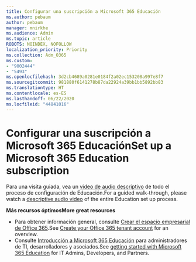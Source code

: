 ```yaml
---
title: Configurar una suscripción a Microsoft 365 Educación
ms.author: pebaum
author: pebaum
manager: mnirkhe
ms.audience: Admin
ms.topic: article
ROBOTS: NOINDEX, NOFOLLOW
localization_priority: Priority
ms.collection: Adm_O365
ms.custom:
- "9002444"
- "5493"
ms.openlocfilehash: 3d2cb4689a0281e0184f2a02ec153208a997e8f7
ms.sourcegitcommit: 981880f6141278b87da22924a39bb1bb5892bb83
ms.translationtype: HT
ms.contentlocale: es-ES
ms.lasthandoff: 06/22/2020
ms.locfileid: "44841016"
---
```

# <a name="set-up-a-microsoft-365-education-subscription"></a><span data-ttu-id="23208-102">Configurar una suscripción a Microsoft 365 Educación</span><span class="sxs-lookup"><span data-stu-id="23208-102">Set up a Microsoft 365 Education subscription</span></span>

<span data-ttu-id="23208-103">Para una visita guiada, vea un [video de audio descriptivo](https://aka.ms/M365EduSetup) de todo el proceso de configuración de Educación.</span><span class="sxs-lookup"><span data-stu-id="23208-103">For a guided walk-through, please watch a [descriptive audio video](https://aka.ms/M365EduSetup) of the entire Education set up process.</span></span>

<span data-ttu-id="23208-104">**Más recursos óptimos**</span><span class="sxs-lookup"><span data-stu-id="23208-104">**More great resources**</span></span>

- <span data-ttu-id="23208-105">Para obtener información general, consulte [Crear el espacio empresarial de Office 365](https://docs.microsoft.com/microsoft-365/education/deploy/create-your-office-365-tenant).</span><span class="sxs-lookup"><span data-stu-id="23208-105">See [Create your Office 365 tenant account](https://docs.microsoft.com/microsoft-365/education/deploy/create-your-office-365-tenant) for an overview.</span></span>
- <span data-ttu-id="23208-106">Consulte [Introducción a Microsoft 365 Educación](https://docs.microsoft.com/education/) para administradores de TI, desarrolladores y asociados.</span><span class="sxs-lookup"><span data-stu-id="23208-106">See [getting started with Microsoft 365 Education](https://docs.microsoft.com/education/) for IT Admins, Developers, and Partners.</span></span>